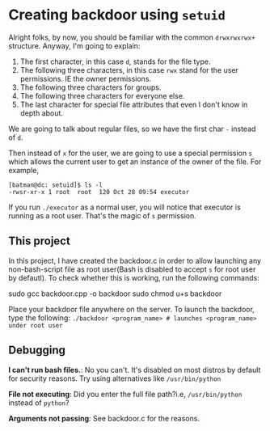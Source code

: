# Creating backdoor using `setuid`

Alright folks, by now, you should be familiar with the common `drwxrwxrwx+` structure. Anyway, I'm going to explain:

1. The first character, in this case `d`, stands for the file type. 
2. The following three characters, in this case `rwx` stand for the user permissions. IE the owner permissions.
3. The following three characters for groups.
4. The following three characters for everyone else.
5. The last character for special file attributes that even I don't know in depth about.

We are going to talk about regular files, so we have the first char `-` instead of `d`.

Then instead of `x` for the user, we are going to use a special permission `s` which allows the current user to get an instance of the owner of the file. For example,

    [batman@dc: setuid]$ ls -l      
    -rwsr-xr-x 1 root  root  120 Oct 28 09:54 executor

If you run `./executor` as a normal user, you will notice that executor is running as a root user. That's the magic of `s` permission.

## This project
In this project, I have created the backdoor.c in order to allow launching any non-bash-script file as root user(Bash is disabled to accept `s` for root user by defautl). To check whether this is working, run the following commands:

  sudo gcc backdoor.cpp -o backdoor
  sudo chmod u+s backdoor

Place your backdoor file anywhere on the server. To launch the backdoor, type the following:
`./backdoor <program_name> # launches <program_name> under root user`


## Debugging
**I can't run bash files.**: No you can't. It's disabled on most distros by default for security reasons. Try using alternatives like `/usr/bin/python`

**File not executing**: Did you enter the full file path?i.e, `/usr/bin/python` instead of `python`?

**Arguments not passing**: See backdoor.c for the reasons.
